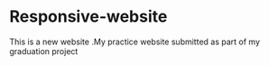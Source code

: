 # Responsive-website
This is a new website .My practice website submitted as part of my graduation project
